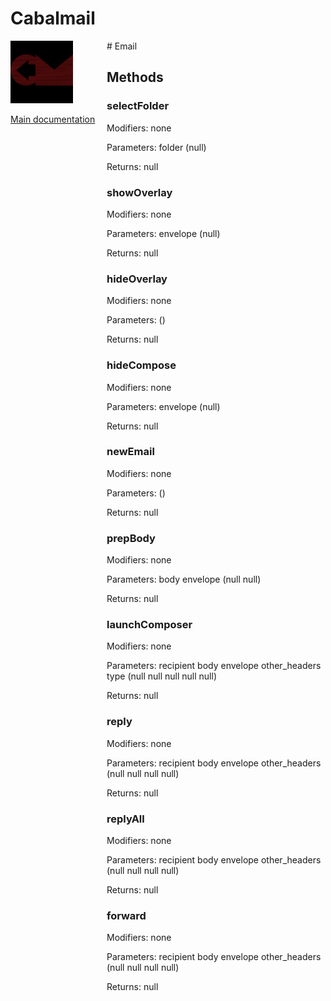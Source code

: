 # Cabalmail
<div style="width: 10em; float:left; height: 100%; padding-right: 1em;"><img src="/docs/logo.png" width="100" />
<p><a href="/README.md">Main documentation</a></p>
</div><div style="padding-left: 11em;">
# Email


## Methods
### selectFolder
Modifiers: none

Parameters: folder (null)

Returns: null

### showOverlay
Modifiers: none

Parameters: envelope (null)

Returns: null

### hideOverlay
Modifiers: none

Parameters:  ()

Returns: null

### hideCompose
Modifiers: none

Parameters: envelope (null)

Returns: null

### newEmail
Modifiers: none

Parameters:  ()

Returns: null

### prepBody
Modifiers: none

Parameters: body
envelope (null
null)

Returns: null

### launchComposer
Modifiers: none

Parameters: recipient
body
envelope
other_headers
type (null
null
null
null
null)

Returns: null

### reply
Modifiers: none

Parameters: recipient
body
envelope
other_headers (null
null
null
null)

Returns: null

### replyAll
Modifiers: none

Parameters: recipient
body
envelope
other_headers (null
null
null
null)

Returns: null

### forward
Modifiers: none

Parameters: recipient
body
envelope
other_headers (null
null
null
null)

Returns: null

</div>
